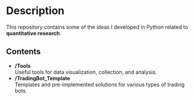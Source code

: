 # Description
This repository contains some of the ideas I developed in Python related to **quantitative research**.

## Contents
- **/Tools**  
  Useful tools for data visualization, collection, and analysis.  
- **/TradingBot_Template**  
  Templates and pre-implemented solutions for various types of trading bots.
